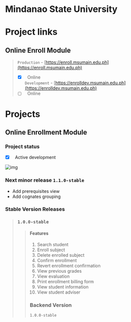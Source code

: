 # Mindanao State University

# Project links
## Online Enroll Module
> `Production` - [https://enroll.msumain.edu.ph](https://enroll.msumain.edu.ph) <br />
> - [x] &nbsp; Online <br />
> `Development` - [https://enrolldev.msumain.edu.ph](https://enrolldev.msumain.edu.ph) <br />
> - [ ] &nbsp; Online

# Projects
## Online Enrollment Module <br />
### Project status <br />
- [x] &nbsp; Active development <br />

![img](https://media.giphy.com/media/JuFwy0zPzd6jC/giphy.gif)

### Next minor release `1.1.0-stable`
 - Add prerequisites view <br />
 - Add cognates grouping

### Stable Version Releases
> ### `1.0.0-stable` <br/>
>> #### Features
>> 1. Search student
>> 2. Enroll subject
>> 3. Delete enrolled subject
>> 4. Confirm enrollment
>> 5. Revert enrollment confirmation
>> 6. View previous grades
>> 7. View evaluation
>> 8. Print enrollment billing form
>> 9. View student information
>> 10. View student adviser
>> ### Backend Version 
>> `1.0.0-stable`

